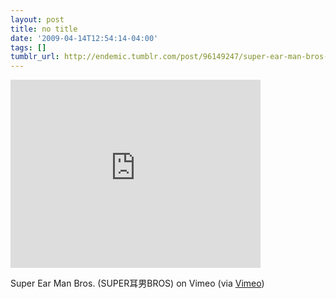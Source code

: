 ```yaml
---
layout: post
title: no title
date: '2009-04-14T12:54:14-04:00'
tags: []
tumblr_url: http://endemic.tumblr.com/post/96149247/super-ear-man-bros-super耳男bros-on-vimeo-via
---
```

<iframe src="https://player.vimeo.com/video/4148351?title=0&amp;byline=0&amp;portrait=0" width="400" height="301" frameborder="0" title="Super Ear Man Bros. (SUPER耳男BROS)" webkitallowfullscreen mozallowfullscreen allowfullscreen></iframe>  

Super Ear Man Bros. (SUPER耳男BROS) on Vimeo (via [Vimeo](http://vimeo.com/4148351))

